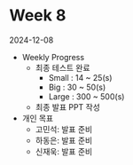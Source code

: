 # Week 8

2024-12-08

- Weekly Progress
    - 최종 테스트 완료
        - Small : 14 ~ 25(s)
        - Big : 30 ~ 50(s)
        - Large : 300 ~ 500(s)
    - 최종 발표 PPT 작성
- 개인 목표
    - 고민석: 발표 준비
    - 하동은: 발표 준비
    - 신재욱: 발표 준비
